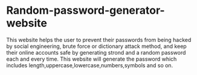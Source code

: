 # Random-password-generator-website

This website helps the user to prevent their passwords from being hacked by social engineering, brute force or dictionary attack method, and keep their online accounts safe
by generating strond and a random password each and every time.
This website will generate the password which includes length,uppercase,lowercase,numbers,symbols and so on.
